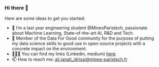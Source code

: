 ### Hi there 👋


Here are some ideas to get you started:

- 🔭 I’m a last year engineering student @MinesParistech, passionate about Machine Learning, State-of-the-art AI, R&D and Tech.
- 🌱 Member of the Data For Good community for the purpose of putting my data science skills to good use in open-source projects with a concrete impact on the environment.
- 👨🏻‍💻 You can find my links (Linkedin, medium) [here](https://linktr.ee/ali.janati_idrissi).
- 📫 How to reach me: ali.janati_idrissi@mines-paristech.fr
